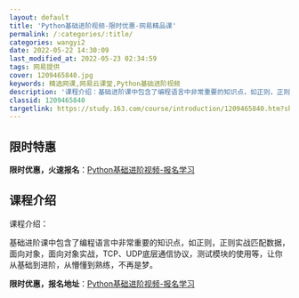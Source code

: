 ```yaml
---
layout: default
title: 'Python基础进阶视频-限时优惠-网易精品课'
permalink: /:categories/:title/
categories: wangyi2
date: 2022-05-22 14:30:09
last_modified_at: 2022-05-23 02:34:59
tags: 网易提供
cover: 1209465840.jpg
keywords: 精选网课,网易云课堂,Python基础进阶视频
description: '课程介绍：基础进阶课中包含了编程语言中非常重要的知识点，如正则，正则实战匹配数据，面向对象，面向对象实战，TCP、UDP'
classid: 1209465840
targetlink: https://study.163.com/course/introduction/1209465840.htm?share=1&shareId=1025206652&utm_campaign=share&utm_medium=iphoneShare&utm_source=&utm_u=1025206652
---
```


## 限时特惠

**限时优惠，火速报名**：[Python基础进阶视频-报名学习](https://study.163.com/course/introduction/1209465840.htm?share=1&shareId=1025206652&utm_campaign=share&utm_medium=iphoneShare&utm_source=&utm_u=1025206652)

## 课程介绍

课程介绍：



基础进阶课中包含了编程语言中非常重要的知识点，如正则，正则实战匹配数据， 面向对象，面向对象实战，TCP、UDP底层通信协议，测试模块的使用等，让你从基础到进阶，从懵懂到熟练，不再是梦。

**限时优惠，报名地址**：[Python基础进阶视频-报名学习](https://study.163.com/course/introduction/1209465840.htm?share=1&shareId=1025206652&utm_campaign=share&utm_medium=iphoneShare&utm_source=&utm_u=1025206652)


